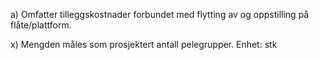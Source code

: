 a) Omfatter tilleggskostnader forbundet med flytting av og oppstilling på flåte/plattform.

x) Mengden måles som prosjektert antall pelegrupper. Enhet: stk

